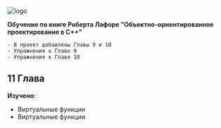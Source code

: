 ![logo][image] 

**Обучение по книге Роберта Лафоре "Объектно-ориентированное проектирование в С++"**

```
- В проект добавлены Главы 9 и 10
- Упражнения к Главе 9
- Упражнения к Главе 10
```

## 11 Глава
**Изучено:** 
* Виртуальные функции
* Виртуальные функции



[image]:http://4.bp.blogspot.com/-K0RaZAxktps/UxSBR0nzxWI/AAAAAAAAAYc/DoKI0JKbNZM/s1600/ClickHandler.ashx.png
